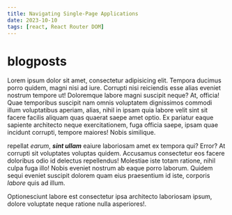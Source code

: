 ```yaml
---
title: Navigating Single-Page Applications
date: 2023-10-10
tags: [react, React Router DOM]
---
```


# blogposts

<CustomImage src="https://raw.githubusercontent.com/akladyous/blogposts/main/images/react-js.png" alt="React.JS" />

Lorem ipsum dolor sit amet, consectetur adipisicing elit. Tempora ducimus porro quidem, magni nisi
ad iure. Corrupti nisi reiciendis esse alias eveniet nostrum tempore ut! Doloremque labore magni
suscipit neque? At, officia! Quae temporibus suscipit nam omnis voluptatem dignissimos commodi illum
voluptatibus aperiam, alias, nihil in ipsam quia labore velit sint sit facere facilis aliquam quas
quaerat saepe amet optio. Ex pariatur eaque sapiente architecto neque exercitationem, fuga officia
saepe, ipsam quae incidunt corrupti, tempore maiores! Nobis similique.

repellat _earum_, **_sint ullam_** eaiure laboriosam amet ex tempora qui? Error? At corrupti sit
voluptates voluptas quidem. Accusamus consectetur eos facere doloribus odio id delectus repellendus!
Molestiae iste totam ratione, nihil culpa fuga illo! Nobis eveniet nostrum ab eaque porro laborum.
Quidem sequi eveniet suscipit dolorem quam eius praesentium id iste, corporis _labore_ quis ad
illum.

Optionesciunt labore est consectetur ipsa architecto laboriosam ipsum, dolore voluptate neque
ratione nulla asperiores!.
